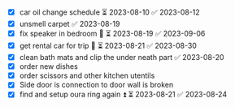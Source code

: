
- [x] car oil change schedule ⏳ 2023-08-10 ✅ 2023-08-12
- [x] unsmell carpet ✅ 2023-08-19
- [x] fix speaker in bedroom 🔽 ⏳ 2023-08-19 ✅ 2023-09-06
- [x] get rental car for trip 🔼 ⏳ 2023-08-21 ✅ 2023-08-30
- [x] clean bath mats and clip the under neath part ✅ 2023-08-20
- [x] order new dishes
- [x] order scissors and other kitchen utentils
- [x] Side door is connection to door wall is broken
- [x] find and setup oura ring again ⏫ ⏳ 2023-08-21 ✅ 2023-08-24
